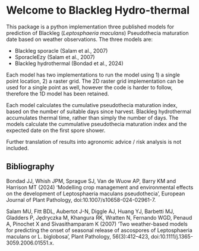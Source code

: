 # Welcome to Blackleg Hydro-thermal

This package is a python implementation three published models for prediction of Blackleg (*Leptosphaeria maculans*) Pseudothecia maturation date based on weather observations. 
The three models are: 

* Blackleg sporacle (Salam et al., 2007)
* SporacleEzy (Salam et al., 2007)
* Blackleg hydrothermal (Bondad et al., 2024)

Each model has two implementations to run the model using 1) a single point location, 2) a raster grid. 
The 2D raster grid implementation can be used for a single point as well, however the code is harder to follow, therefore the 1D model has been retained.

Each model calculates the cumulative pseudothecia maturation index, based on the number of suitable days since harvest. Blackleg hydrothermal accumulates thermal time, rather than simply the number of days. The models calculate the cummulative pseudothecia maturation index and the expected date on the first spore shower. 

Further translation of results into agronomic advice / risk analysis is not included. 

## Bibliography

Bondad JJ, Whish JPM, Sprague SJ, Van de Wuow AP, Barry KM and Harrison MT (2024) ‘Modelling crop management and environmental effects on the development of Leptosphaeria maculans pseudothecia’, European Journal of Plant Pathology, doi:10.1007/s10658-024-02961-7.

Salam MU, Fitt BDL, Aubertot J-N, Diggle AJ, Huang YJ, Barbetti MJ, Gladders P, Jȩdryczka M, Khangura RK, Wratten N, Fernando WGD, Penaud A, Pinochet X and Sivasithamparam K (2007) ‘Two weather-based models for predicting the onset of seasonal release of ascospores of Leptosphaeria maculans or L. biglobosa’, Plant Pathology, 56(3):412–423, doi:10.1111/j.1365-3059.2006.01551.x.
